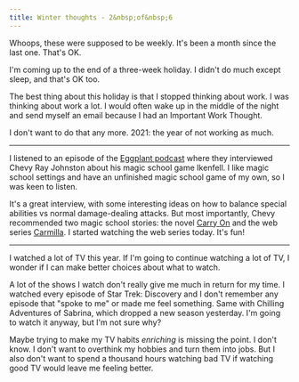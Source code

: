```yaml
---
title: Winter thoughts - 2&nbsp;of&nbsp;6
---
```


Whoops, these were supposed to be weekly. It's been a month since the last one. That's OK.

I'm coming up to the end of a three-week holiday. I didn't do much except sleep, and that's OK too.

The best thing about this holiday is that I stopped thinking about work. I was thinking about work a lot. I would often wake up in the middle of the night and send myself an email because I had an Important Work Thought.

I don't want to do that any more. 2021: the year of not working as much.

* * *

I listened to an episode of the [Eggplant podcast](https://thespelunkyshowlike.libsyn.com/) where they interviewed Chevy Ray Johnston about his magic school game Ikenfell. I like magic school settings and have an unfinished magic school game of my own, so I was keen to listen.

It's a great interview, with some interesting ideas on how to balance special abilities vs normal damage-dealing attacks. But most importantly, Chevy recommended two magic school stories: the novel [Carry On](https://www.rainbowrowell.com/carry-on) and the web series [Carmilla](https://www.youtube.com/playlist?list=PLbvYWjKFvS5rX2yv-k5AJ8oxPoZ9zHcpe). I started watching the web series today. It's fun!

* * *

I watched a lot of TV this year. If I'm going to continue watching a lot of TV, I wonder if I can make better choices about what to watch.

A lot of the shows I watch don't really give me much in return for my time. I watched every episode of Star Trek: Discovery and I don't remember any episode that "spoke to me" or made me feel something. Same with Chilling Adventures of Sabrina, which dropped a new season yesterday. I'm going to watch it anyway, but I'm not sure why?

Maybe trying to make my TV habits _enriching_ is missing the point. I don't know. I don't want to overthink my hobbies and turn them into jobs. But I also don't want to spend a thousand hours watching bad TV if watching good TV would leave me feeling better.
